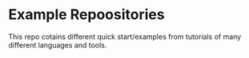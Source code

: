 # Example Repoositories

This repo cotains different quick start/examples from tutorials of many different languages and tools.